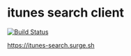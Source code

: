# itunes search client

[![Build Status](https://travis-ci.org/ddbr6604smfc/itunes-search.svg)](https://travis-ci.org/ddbr6604smfc/itunes-search)

https://itunes-search.surge.sh
